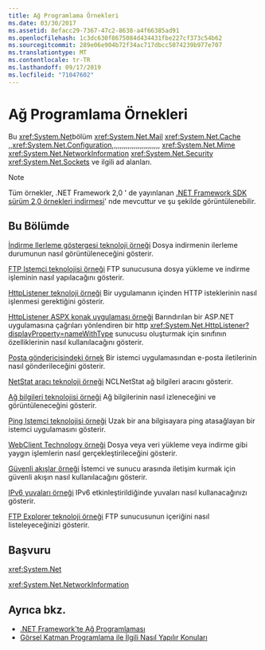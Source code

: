 ```yaml
---
title: Ağ Programlama Örnekleri
ms.date: 03/30/2017
ms.assetid: 8efacc29-7367-47c2-8638-a4f66385ad91
ms.openlocfilehash: 1c3dc630f8675084d434431fbe227cf373c54b62
ms.sourcegitcommit: 289e06e904b72f34ac717dbcc5074239b977e707
ms.translationtype: MT
ms.contentlocale: tr-TR
ms.lasthandoff: 09/17/2019
ms.locfileid: "71047602"
---
```

# <a name="network-programming-samples"></a>Ağ Programlama Örnekleri
Bu <xref:System.Net>bölüm <xref:System.Net.Mail> <xref:System.Net.Cache> ,,<xref:System.Net.Configuration>,,,,,,,,,,,,,,,,,,,,,,,, <xref:System.Net.Mime> <xref:System.Net.NetworkInformation> <xref:System.Net.Security> <xref:System.Net.Sockets> ve ilgili ad alanları. 
  
> [!NOTE]
> Tüm örnekler, .NET Framework 2,0 ' de yayınlanan [.NET Framework SDK sürüm 2,0 örnekleri indirmesi](https://www.microsoft.com/download/confirmation.aspx?id=22181)' nde mevcuttur ve şu şekilde görüntülenebilir.

## <a name="in-this-section"></a>Bu Bölümde  
 [İndirme Ilerleme göstergesi teknoloji örneği](https://docs.microsoft.com/previous-versions/dotnet/netframework-3.0/t8w6294a(v=vs.85))  
 Dosya indirmenin ilerleme durumunun nasıl görüntüleneceğini gösterir.  
  
 [FTP Istemci teknolojisi örneği](https://docs.microsoft.com/previous-versions/dotnet/netframework-3.0/b7810t5c(v=vs.85))  
 FTP sunucusuna dosya yükleme ve indirme işleminin nasıl yapılacağını gösterir.  
  
 [HttpListener teknoloji örneği](https://docs.microsoft.com/previous-versions/dotnet/netframework-3.0/y7cbb2y2(v=vs.85))  
 Bir uygulamanın içinden HTTP isteklerinin nasıl işlenmesi gerektiğini gösterir.  
 
 [HttpListener ASPX konak uygulaması örneği](https://docs.microsoft.com/previous-versions/visualstudio/visual-studio-2008/dd767375(v%3dvs.90))   
 Barındırılan bir ASP.NET uygulamasına çağrıları yönlendiren bir http <xref:System.Net.HttpListener?displayProperty=nameWithType> sunucusu oluşturmak için sınıfının özelliklerinin nasıl kullanılacağını gösterir.
  
 [Posta göndericisindeki örnek](https://docs.microsoft.com/previous-versions/dotnet/netframework-3.0/whw7xbk2(v=vs.85))  
 Bir istemci uygulamasından e-posta iletilerinin nasıl gönderileceğini gösterir.  
  
 [NetStat aracı teknoloji örneği](https://docs.microsoft.com/previous-versions/dotnet/netframework-3.0/ks32hs88(v=vs.85))  
 NCLNetStat ağ bilgileri aracını gösterir.  
  
 [Ağ bilgileri teknolojisi örneği](https://docs.microsoft.com/previous-versions/dotnet/netframework-3.0/2xatedhd(v=vs.85))  
 Ağ bilgilerinin nasıl izleneceğini ve görüntüleneceğini gösterir.  
  
 [Ping Istemci teknolojisi örneği](https://docs.microsoft.com/previous-versions/dotnet/netframework-3.0/5253acs7(v=vs.85))  
 Uzak bir ana bilgisayara ping atasağlayan bir istemci uygulamasını gösterir.  
  
 [WebClient Technology örneği](https://docs.microsoft.com/previous-versions/dotnet/netframework-3.0/fxk992zc(v=vs.85))  
 Dosya veya veri yükleme veya indirme gibi yaygın işlemlerin nasıl gerçekleştirileceğini gösterir.  
  
 [Güvenli akışlar örneği](https://docs.microsoft.com/previous-versions/dotnet/netframework-3.0/ms180980(v=vs.85))  
 İstemci ve sunucu arasında iletişim kurmak için güvenli akışın nasıl kullanılacağını gösterir.  
  
 [IPv6 yuvaları örneği](https://docs.microsoft.com/previous-versions/dotnet/netframework-3.0/ms180981(v=vs.85))  
 IPv6 etkinleştirildiğinde yuvaları nasıl kullanacağınızı gösterir.  
  
 [FTP Explorer teknoloji örneği](https://docs.microsoft.com/previous-versions/dotnet/netframework-3.0/ms233623(v=vs.85))  
 FTP sunucusunun içeriğini nasıl listeleyeceğinizi gösterir.  

## <a name="reference"></a>Başvuru  
 <xref:System.Net>  
  
 <xref:System.Net.NetworkInformation>  
  
## <a name="see-also"></a>Ayrıca bkz.

- [.NET Framework'te Ağ Programlaması](index.md)
- [Görsel Katman Programlama ile İlgili Nasıl Yapılır Konuları](network-programming-how-to-topics.md)

